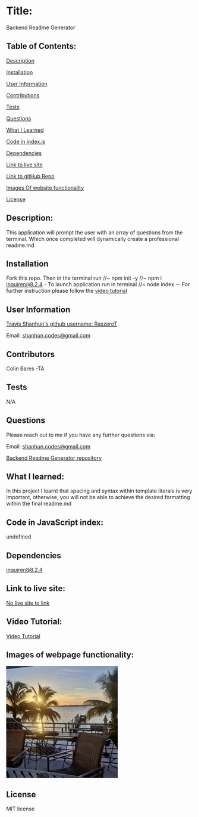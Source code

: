 
# Title:

Backend Readme Generator 

## Table of Contents:

[Description](#description)

[Installation](#installation)

[User Information](#user-information)

[Contributions](#contributions)

[Tests](#tests)

[Questions](#questions)

[What I Learned](#what-i-learned)

[Code in index.js](#code-in-javascript-index)

[Dependencies](#dependencies)

[Link to live site](#link-to-live-site)

[Link to gitHub Repo](#link-to-github-repository)

[Images Of website functionality](#images-of-webpage-functionality)

[License](#license)


## Description:

This application will prompt the user with an array of questions from the terminal. Which once completed will dynamically create a professional readme.md

## Installation

Fork this repo. Then in the terminal run //~ npm init -y //~ npm i inquirer@8.2.4 - To launch application run in terminal //~ node index
-- For further instruction please follow the [video tutorial](#video-tutorial)

## User Information

<a href='https://github.com/RaszeroT'>Travis Shanhun's github username: RaszeroT</a>

Email: shanhun.codes@gmail.com

## Contributors

Colin Bares -TA

## Tests 

N/A

## Questions

Please reach out to me if you have any further questions via:

Email: shanhun.codes@gmail.com

<a href='https://github.com/RaszeroT/readme-generator-app'>Backend Readme Generator repository</a>

## What I learned:

In this project I learnt that spacing and syntax within template literals is very important, otherwise, you will not be able to achieve the desired formatting within the final readme.md

## Code in JavaScript index:

undefined

## Dependencies 

inquirer@8.2.4

## Link to live site:

<a href="N/A">No live site to link</a>

## Video Tutorial:

<a href='https://drive.google.com/file/d/18Pg6mbziKbxkpIbg8SfBoqjY9TgVWzbd/view'>Video Tutorial</a>

## Images of webpage functionality:

<img src="./sarasota-hero.jpg" width="300" height="300"> 

## License

MIT license
